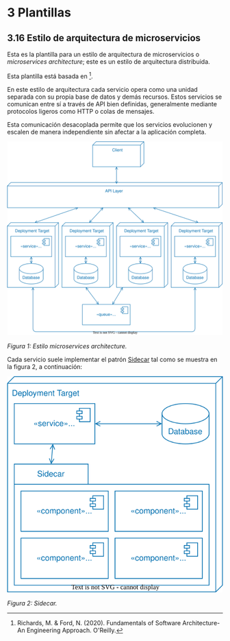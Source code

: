 # 3 Plantillas

## 3.16 Estilo de arquitectura de microservicios

Esta es la plantilla para un estilo de arquitectura de microservicios o
*microservices architecture*; este es un estilo de arquitectura distribuida.

Esta plantilla está basada en [^1].

En este estilo de arquitectura cada servicio opera como una unidad separada con
su propia base de datos y demás recursos. Estos servicios se comunican entre sí
a través de API bien definidas, generalmente mediante protocolos ligeros como
HTTP o colas de mensajes.

Esta comunicación desacoplada permite que los servicios evolucionen y escalen de
manera independiente sin afectar a la aplicación completa.

<span id="figura-1"/>

![Estilo microservices architecture](/diagrams/Architecture_Microservices.svg)

*Figura 1: Estilo microservices architecture.*

Cada servicio suele implementar el patrón
[Sidecar](https://learn.microsoft.com/en-us/azure/architecture/patterns/sidecar)
tal como se muestra en la figura 2, a continuación:

<span id="figura-2"/>

![Sidecar](/diagrams/Architecture_Microservices_Sidecar.svg)

*Figura 2: Sidecar.*

[^1]: Richards, M. & Ford, N. (2020). Fundamentals of Software Architecture-An
      Engineering Approach. O'Reilly.
